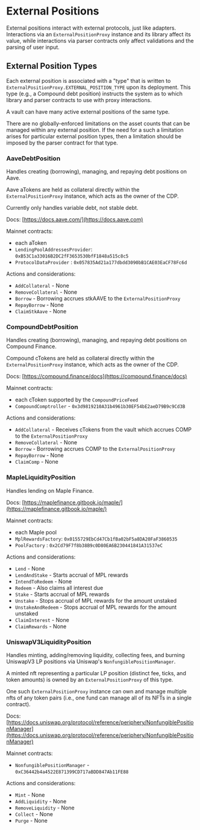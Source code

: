 # External Positions

External positions interact with external protocols, just like adapters. Interactions via an `ExternalPositionProxy` instance and its library affect its value, while interactions via parser contracts only affect validations and the parsing of user input.

## External Position Types

Each external position is associated with a "type" that is written to `ExternalPositionProxy.EXTERNAL_POSITION_TYPE` upon its deployment. This type (e.g., a Compound debt position) instructs the system as to which library and parser contracts to use with proxy interactions.

A vault can have many active external positions of the same type.

There are no globally-enforced limitations on the asset counts that can be managed within any external position. If the need for a such a limitation arises for particular external position types, then a limitation should be imposed by the parser contract for that type.

### AaveDebtPosition

Handles creating (borrowing), managing, and repaying debt positions on Aave.

Aave aTokens are held as collateral directly within the `ExternalPositionProxy` instance, which acts as the owner of the CDP.

Currently only handles variable debt, not stable debt.

Docs: [https://docs.aave.com/](https://docs.aave.com)

Mainnet contracts:

* each aToken
* `LendingPoolAddressesProvider`: `0xB53C1a33016B2DC2fF3653530bfF1848a515c8c5`&#x20;
* `ProtocolDataProvider` : `0x057835Ad21a177dbdd3090bB1CAE03EaCF78Fc6d`&#x20;

Actions and considerations:

* `AddCollateral` - None
* `RemoveCollateral` - None
* `Borrow` - Borrowing accrues stkAAVE to the `ExternalPositionProxy`
* `RepayBorrow` - None
* `ClaimStkAave` - None

### CompoundDebtPosition

Handles creating (borrowing), managing, and repaying debt positions on Compound Finance.

Compound cTokens are held as collateral directly within the `ExternalPositionProxy` instance, which acts as the owner of the CDP.

Docs: [https://compound.finance/docs](https://compound.finance/docs)

Mainnet contracts:

* each cToken supported by the `CompoundPriceFeed`
* `CompoundComptroller` - `0x3d9819210A31b4961b30EF54bE2aeD79B9c9Cd3B`

&#x20;Actions and considerations:

* `AddCollateral` - Receives cTokens from the vault which accrues COMP to the `ExternalPositionProxy`
* `RemoveCollateral` - None
* `Borrow` - Borrowing accrues COMP to the `ExternalPositionProxy`
* `RepayBorrow` - None
* `ClaimComp` - None

### MapleLiquidityPosition

Handles lending on Maple Finance.

Docs: [https://maplefinance.gitbook.io/maple/](https://maplefinance.gitbook.io/maple/)

Mainnet contracts:

* each Maple pool
* `MplRewardsFactory`: `0x0155729EbCd47Cb1fBa02bF5a8DA20FaF3860535`
* `PoolFactory` : `0x2Cd79F7f8b38B9c0D80EA6B230441841A31537eC`&#x20;

Actions and considerations:

* `Lend` - None
* `LendAndStake` - Starts accrual of MPL rewards
* `IntendToRedeem` - None
* `Redeem` - Also claims all interest due
* `Stake` - Starts accrual of MPL rewards
* `Unstake` - Stops accrual of MPL rewards for the amount unstaked
* `UnstakeAndRedeem` - Stops accrual of MPL rewards for the amount unstaked
* `ClaimInterest` - None
* `ClaimRewards` - None

### UniswapV3LiquidityPosition

Handles minting, adding/removing liquidity, collecting fees, and burning UniswapV3 LP positions via Uniswap's `NonfungiblePositionManager`.

A minted nft representing a particular LP position (distinct fee, ticks, and token amounts) is owned by an `ExternalPositionProxy` of this type.&#x20;

One such `ExternalPositionProxy` instance can own and manage multiple nfts of any token pairs (i.e., one fund can manage all of its NFTs in a single contract).

Docs: [https://docs.uniswap.org/protocol/reference/periphery/NonfungiblePositionManager](https://docs.uniswap.org/protocol/reference/periphery/NonfungiblePositionManager)

Mainnet contracts:

* `NonfungiblePositionManager` - `0xC36442b4a4522E871399CD717aBDD847Ab11FE88`

&#x20;Actions and considerations:

* `Mint` - None
* `AddLiquidity` - None
* `RemoveLiquidity` - None
* `Collect` - None
* `Purge` - None


